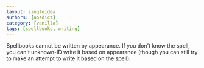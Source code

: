 ```yaml
---
layout: singleidea
authors: [aosdict]
category: [vanilla]
tags: [spellbooks, writing]
---
```

Spellbooks cannot be written by appearance. If you don't know the spell, you can't unknown-ID write it based on appearance (though you can still try to make an attempt to write it based on the spell).
